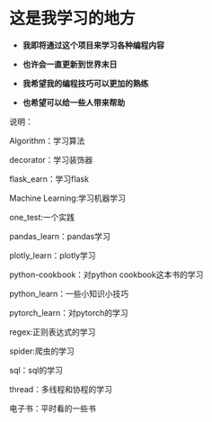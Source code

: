 # **这是我学习的地方**

- **我即将通过这个项目来学习各种编程内容**

- **也许会一直更新到世界末日**

- **我希望我的编程技巧可以更加的熟练**

- **也希望可以给一些人带来帮助**

说明：

Algorithm：学习算法

decorator：学习装饰器

flask_earn：学习flask

Machine Learning:学习机器学习

one_test:一个实践

pandas_learn：pandas学习

plotly_learn：plotly学习

python-cookbook：对python cookbook这本书的学习

python_learn：一些小知识小技巧

pytorch_learn：对pytorch的学习

regex:正则表达式的学习

spider:爬虫的学习

sql：sql的学习

thread：多线程和协程的学习

电子书：平时看的一些书
